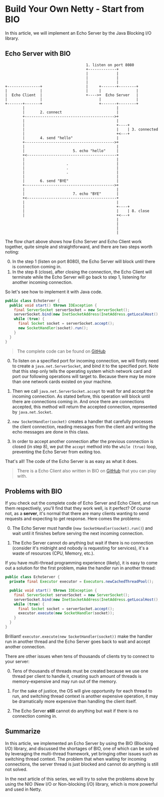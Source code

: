 # Build Your Own Netty - Start from BIO

In this article, we will implement an Echo Server by the Java Blocking I/O library.

## Echo Server with BIO

```text
                                     1. listen on port 8080
                                     +-------------+
                                     |             |
                                     |             |
                                     |             |
+---------------+                    |     +-------+--------+
|               |                    |     |                |
|  Echo Client  |                    +---->+  Echo Server   |
|               |                          |                |
+-------+-------+                          +-------+--------+
        |                                          |
        |       2. connect                         |
        +----------------------------------------->+
        |                                          |
        |                                          +----+
        |                                          |    | 3. connected
        |                                          +<---+
        |       4. send "hello"                    |
        +----------------------------------------->+
        |                                          |
        |                      5. echo "hello"     |
        +<-----------------------------------------+
        |                                          |
        |                   .                      |
        |                   .                      |
        |                   .                      |
        |                                          |
        |       6. send "BYE"                      |
        +----------------------------------------->+
        |                                          |
        |                      7. echo "BYE"       |
        +<-----------------------------------------+
        |                                          |
        |                                          +----+
        |                                          |    | 8. close
        |                                          +<---+
                                                   |
                                                   |
                                                   |
                                                   |

```

The flow chart above shows how Echo Server and Echo Client work together, quite simple and straightforward, and there are two steps worth noting:

0. In the step 1 (listen on port 8080), the Echo Server will block until there is connection coming in.
0. In the step 8 (close), after closing the connection, the Echo Client will terminate while the Echo Server will go back to step 1, listening for another incoming connection.
 
So let's see how to implement it with Java code.

```java
public class EchoServer {
  public void start() throws IOException {
    final ServerSocket serverSocket = new ServerSocket();
    serverSocket.bind(new InetSocketAddress(InetAddress.getLocalHost(), 8080));
    while (true) {
      final Socket socket = serverSocket.accept();
      new SocketHandler(socket).run();
    }
  }
}
```

> The complete code can be found on [GitHub](https://github.com/kezhenxu94/nettoy)

0. To listen on a specified port for incoming connection, we will firstly need to create a `java.net.ServerSocket`, and bind it to the specified port.
Note that this step only tells the operating system which network card and port our following operations will target to. Because there may be more than one
network cards existed on your machine.

0. Then we call `java.net.ServerSocket.accept` to wait for and accept the incoming connection. As stated before, this operation will block until there are connections coming in.
And once there are connections accepted, this method will return the accepted connection, represented by `java.net.Socket`.

0. `new SocketHandler(socket)` creates a handler that carefully processes the client connection, reading messages from the client and writing the echo messages are done in this class.

0. In order to accept another connection after the previous connection is closed (in step 8), we put the `accept` method into the `while (true)` loop, preventing the Echo Server from exiting too. 

That's all! The code of the Echo Server is as easy as what it does.

> There is a Echo Client also written in BIO on [GitHub](https://github.com/kezhenxu94/nettoy) that you can play with.

## Problems with BIO

If you check out the complete code of Echo Server and Echo Client, and run them respectively, you'll find that they work well, is it perfect?
Of course not, as a **server**, it's normal that there are many clients wanting to send requests and expecting to get response. Here comes the problems:

0. The Echo Server must handle (`new SocketHandler(socket).run()`) and wait until it finishes before serving the next incoming connection.

0. The Echo Server cannot do anything but wait if there is no connection (consider it's midnight and nobody is requesting for services), it's a waste of resources (CPU, Memory, etc.).    

If you have multi-thread programming experience (likely), it is easy to come out a solution for the first problem, make the handler run in another thread:

```java
public class EchoServer {
  private final Executor executor = Executors.newCachedThreadPool();

  public void start() throws IOException {
    final ServerSocket serverSocket = new ServerSocket();
    serverSocket.bind(new InetSocketAddress(InetAddress.getLocalHost(), 8080));
    while (true) {
      final Socket socket = serverSocket.accept();
      executor.execute(new SocketHandler(socket));
    }
  }
}
```

Brilliant! `executor.execute(new SocketHandler(socket))` make the handler run in another thread and the Echo Server goes back to wait and accept another connection.

There are other issues when tens of thousands of clients try to connect to your server:

0. Tens of thousands of threads must be created because we use one thread per client to handle it, creating such amount of threads is memory-expensive and may run out of the memory.

0. For the sake of justice, the OS will give opportunity for each thread to run, and switching thread context is another expensive operation, it may be dramatically more expensive than handling the client itself.

0. The Echo Server **still** cannot do anything but wait if there is no connection coming in.

## Summarize

In this article, we implemented an Echo Server by using the BIO (Blocking I/O) library, and discussed the shortages of BIO,
one of which can be solved by leveraging the multi-thread framework, yet bringing other issues such as switching thread context.
The problem that when waiting for incoming connections, the server thread is just blocked and cannot do anything is still not solved.

In the next article of this series, we will try to solve the problems above by using the NIO (New I/O or Non-blocking I/O) library,
which is more powerful and used in Netty.
